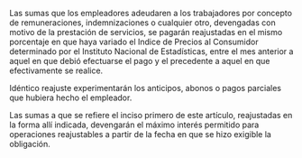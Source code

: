 Las sumas que los empleadores adeudaren a los trabajadores por concepto de remuneraciones, indemnizaciones o cualquier otro, devengadas con motivo de la prestación de servicios, se pagarán reajustadas en el mismo porcentaje en que haya variado el Indice de Precios al Consumidor determinado por el Instituto Nacional de Estadísticas, entre el mes anterior a aquel en que debió efectuarse el pago y el precedente a aquel en que efectivamente se realice.

Idéntico reajuste experimentarán los anticipos, abonos o pagos parciales que hubiera hecho el empleador.

Las sumas a que se refiere el inciso primero de este artículo, reajustadas en la forma allí indicada, devengarán el máximo interés permitido para operaciones reajustables a partir de la fecha en que se hizo exigible la obligación.